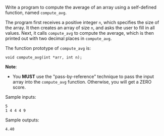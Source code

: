 Write a program to compute the average of an array using a self-defined function, named `compute_avg`.

The program first receives a positive integer `n`, which specifies the size of the array. It then creates an array of size `n`, and asks the user to fill in all values. Next, it calls `compute_avg` to compute the average, which is then printed out with two decimal places in `compute_avg`. 


The function prototype of `compute_avg` is:
```
void compute_avg(int *arr, int n);
```

**Note**:

- You **MUST** use the "pass-by-reference" technique to pass the input array into the `compute_avg` function. Otherwise, you will get a ZERO score.


Sample inputs:
```
5
1 4 4 4 9
```
Sample outputs:
```
4.40
```

